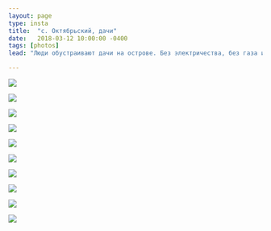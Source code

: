 ```yaml
---
layout: page
type: insta
title:  "с. Октябрьский, дачи"
date:   2018-03-12 10:00:00 -0400
tags: [photos]
lead: "Люди обустраивают дачи на острове. Без электричества, без газа и без водопровода. Зимой туда можно добраться по льду. Летом туда можно попасть только на лодке. По весне все затапливает. Но люди не отчаиваются и обустраивают там дачи. Для нас это все это дико, а они этим живут. Все материалы на вес золота - лишний раз сюда что-то привезти - очень затратно. Каждая доска идёт в работу."

---
```


[![](https://farm5.staticflickr.com/4908/45221874934_936ba8b653_o_d.jpg)](https://farm5.staticflickr.com/4908/45221874934_936ba8b653_o_d.jpg)

[![](https://farm5.staticflickr.com/4893/32074906028_14d5ea563b_o_d.jpg)](https://farm5.staticflickr.com/4893/32074906028_14d5ea563b_o_d.jpg)

[![](https://farm5.staticflickr.com/4890/45221875044_d76e94a447_o_d.jpg)](https://farm5.staticflickr.com/4890/45221875044_d76e94a447_o_d.jpg)

[![](https://farm5.staticflickr.com/4874/32074906118_56aa104db4_o_d.jpg)](https://farm5.staticflickr.com/4874/32074906118_56aa104db4_o_d.jpg)

[![](https://farm5.staticflickr.com/4832/45221875124_ec8a4b7203_o_d.jpg)](https://farm5.staticflickr.com/4832/45221875124_ec8a4b7203_o_d.jpg)

[![](https://farm5.staticflickr.com/4809/32074906228_7ddbd4ec3c_o_d.jpg)](https://farm5.staticflickr.com/4809/32074906228_7ddbd4ec3c_o_d.jpg)

[![](https://farm5.staticflickr.com/4828/45221875224_70606055b6_o_d.jpg)](https://farm5.staticflickr.com/4828/45221875224_70606055b6_o_d.jpg)

[![](https://farm5.staticflickr.com/4823/32074906318_7bef71d2dd_o_d.jpg)](https://farm5.staticflickr.com/4823/32074906318_7bef71d2dd_o_d.jpg)

[![](https://farm5.staticflickr.com/4848/45221875344_48a046c288_o_d.jpg)](https://farm5.staticflickr.com/4848/45221875344_48a046c288_o_d.jpg)

[![](https://farm5.staticflickr.com/4863/32074906468_cec6b9dae9_o_d.jpg)](https://farm5.staticflickr.com/4863/32074906468_cec6b9dae9_o_d.jpg)
